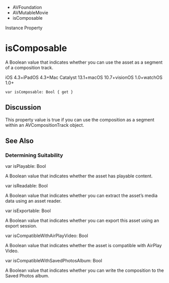 

- AVFoundation
- AVMutableMovie
-  isComposable 

Instance Property

# isComposable

A Boolean value that indicates whether you can use the asset as a segment of a composition track.

iOS 4.3+iPadOS 4.3+Mac Catalyst 13.1+macOS 10.7+visionOS 1.0+watchOS 1.0+

``` source
var isComposable: Bool { get }
```

## Discussion

This property value is true if you can use the composition as a segment within an AVCompositionTrack object.

## See Also

### Determining Suitability

var isPlayable: Bool

A Boolean value that indicates whether the asset has playable content.

var isReadable: Bool

A Boolean value that indicates whether you can extract the asset’s media data using an asset reader.

var isExportable: Bool

A Boolean value that indicates whether you can export this asset using an export session.

var isCompatibleWithAirPlayVideo: Bool

A Boolean value that indicates whether the asset is compatible with AirPlay Video.

var isCompatibleWithSavedPhotosAlbum: Bool

A Boolean value that indicates whether you can write the composition to the Saved Photos album.

